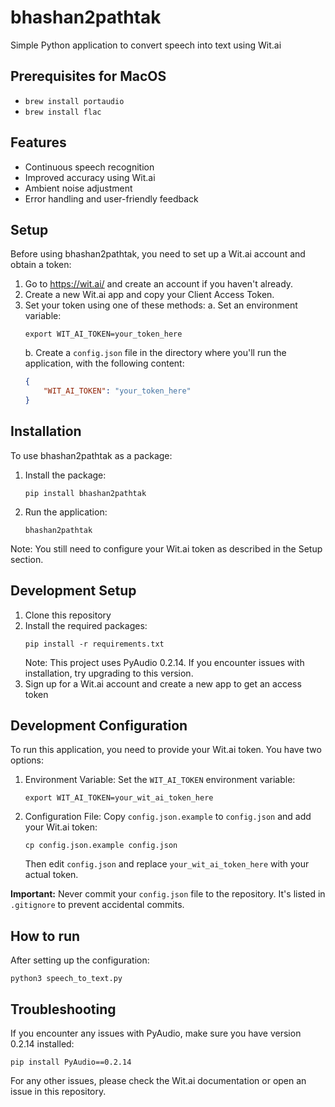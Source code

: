 # bhashan2pathtak
Simple Python application to convert speech into text using Wit.ai

## Prerequisites for MacOS
* `brew install portaudio`
* `brew install flac`

## Features
- Continuous speech recognition
- Improved accuracy using Wit.ai
- Ambient noise adjustment
- Error handling and user-friendly feedback

## Setup

Before using bhashan2pathtak, you need to set up a Wit.ai account and obtain a token:

1. Go to https://wit.ai/ and create an account if you haven't already.
2. Create a new Wit.ai app and copy your Client Access Token.
3. Set your token using one of these methods:
   a. Set an environment variable:
      ```
      export WIT_AI_TOKEN=your_token_here
      ```
   b. Create a `config.json` file in the directory where you'll run the application, with the following content:
      ```json
      {
          "WIT_AI_TOKEN": "your_token_here"
      }
      ```

## Installation
To use bhashan2pathtak as a package:

1. Install the package:
   ```
   pip install bhashan2pathtak
   ```

2. Run the application:
   ```
   bhashan2pathtak
   ```

Note: You still need to configure your Wit.ai token as described in the Setup section.

## Development Setup
1. Clone this repository
2. Install the required packages:
   ```
   pip install -r requirements.txt
   ```
   Note: This project uses PyAudio 0.2.14. If you encounter issues with installation, try upgrading to this version.
3. Sign up for a Wit.ai account and create a new app to get an access token

## Development Configuration
To run this application, you need to provide your Wit.ai token. You have two options:

1. Environment Variable:
   Set the `WIT_AI_TOKEN` environment variable:
   ```
   export WIT_AI_TOKEN=your_wit_ai_token_here
   ```

2. Configuration File:
   Copy `config.json.example` to `config.json` and add your Wit.ai token:
   ```
   cp config.json.example config.json
   ```
   Then edit `config.json` and replace `your_wit_ai_token_here` with your actual token.

**Important:** Never commit your `config.json` file to the repository. It's listed in `.gitignore` to prevent accidental commits.

## How to run
After setting up the configuration:
```
python3 speech_to_text.py
```

## Troubleshooting
If you encounter any issues with PyAudio, make sure you have version 0.2.14 installed:
```
pip install PyAudio==0.2.14
```

For any other issues, please check the Wit.ai documentation or open an issue in this repository.
